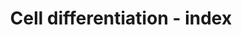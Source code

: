 ---
annotations:
- id: PW:0000650
  parent: signaling pathway
  type: Pathway Ontology
  value: signaling pathway pertinent to development
authors:
- Samuel Sklar
- Khanspers
- MaintBot
- MartijnVanIersel
- AlexanderPico
- Jmelius
- Mkutmon
- DeSl
- Eweitz
- Egonw
description: miRNAs regulation of differentiation of numerous cell types.  This diagram
  shows progressive commitment and subsequent differentiation of various lineages
  from pluripotent stem cells. Some examples of the influence by miRNAs on specific
  cell fates are shown. The pathway is based on [https://www.ncbi.nlm.nih.gov/pubmed/20621048
  Fig 2 from Ivey and Srivastava].   Proteins on this pathway have targeted assays
  available via the [https://assays.cancer.gov/available_assays?wp_id=WP2029 CPTAC
  Assay Portal]
last-edited: 2021-11-27
ndex: ad9e077f-8b63-11eb-9e72-0ac135e8bacf
organisms:
- Homo sapiens
redirect_from:
- /index.php/Pathway:WP2029
- /instance/WP2029
revision: null
schema-jsonld:
- '@context': https://schema.org/
  '@id': https://wikipathways.github.io/pathways/WP2029.html
  '@type': Dataset
  creator:
    '@type': Organization
    name: WikiPathways
  description: miRNAs regulation of differentiation of numerous cell types.  This
    diagram shows progressive commitment and subsequent differentiation of various
    lineages from pluripotent stem cells. Some examples of the influence by miRNAs
    on specific cell fates are shown. The pathway is based on [https://www.ncbi.nlm.nih.gov/pubmed/20621048
    Fig 2 from Ivey and Srivastava].   Proteins on this pathway have targeted assays
    available via the [https://assays.cancer.gov/available_assays?wp_id=WP2029 CPTAC
    Assay Portal]
  keywords:
  - '?'
  - Differentiation
  - 'Differentiation and Proliferation '
  - HDAC5
  - LEFTY1
  - LEFTY2
  - MEF2A
  - MEF2B
  - MEF2C
  - MEF2D
  - MIR1-1
  - MIR106A
  - MIR109
  - MIR122
  - MIR124-1
  - MIR128-1
  - MIR133A1
  - MIR133A2
  - MIR133B
  - MIR145
  - MIR146A
  - MIR146B
  - MIR150
  - MIR155
  - MIR16-1
  - MIR16-2
  - MIR17
  - MIR181A1
  - MIR181A2
  - MIR181B1
  - MIR181B2
  - MIR181C
  - MIR181D
  - MIR192
  - MIR199A1
  - MIR199A2
  - MIR203
  - MIR206
  - MIR20A
  - MIR214
  - MIR221
  - MIR222
  - MIR223
  - MIR24-1
  - MIR24-2
  - MIR26A1
  - MIR26A2
  - MIR2861
  - MIR296
  - MIR302A
  - MIR302B
  - MIR302C
  - MIR302D
  - MIR302E
  - MIR451A
  - MIR9-1
  - MIR9-2
  - MIR9-3
  - MYOD1
  - SRF
  - 'SRF and miRs in Smooth Muscle '
  - STAT3
  - TGF-beta
  - TLX1
  - TLX2
  - TLX3
  - 'miRs in Muscle Cell '
  license: CC0
  name: Cell differentiation - index
seo: CreativeWork
title: Cell differentiation - index
wpid: WP2029
---